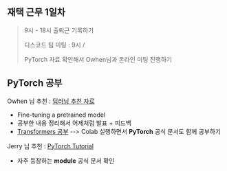 ## 재택 근무 1일차

> 9시 - 18시 출퇴근 기록하기
>
> 디스코드 팀 미팅 : 9시 /
>
> PyTorch 자료 확인해서 Owhen님과 온라인 미팅 진행하기



## PyTorch 공부

Owhen 님 추천 : [딥러닝 추천 자료](https://github.com/huggingface/transformers)

- Fine-tuning a pretrained model
- 공부한 내용 정리해서 어제처럼 발표 + 피드백
- [Transformers 공부](https://github.com/huggingface/transformers/tree/master/examples/pytorch) --> Colab 실행하면서 **PyTorch** 공식 문서도 함께 공부하기



Jerry 님 추천 : [PyTorch Tutorial](https://pytorch.org/tutorials/)

- 자주 등장하는 **module** 공식 문서 확인




